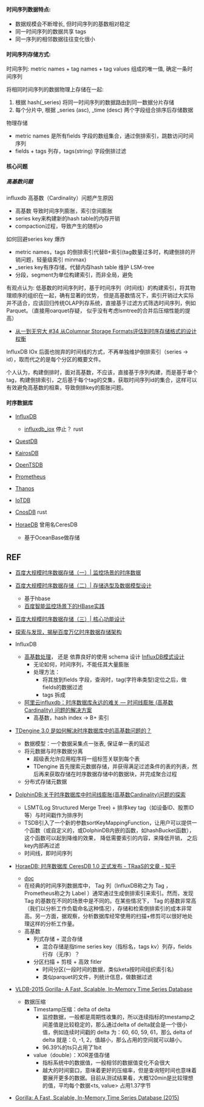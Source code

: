 

#### 时间序列数据特点:
- 数据规模会不断增长, 但时间序列的基数相对稳定
- 同一时间序列的数据共享 tags
- 同一序列的相邻数据往往变化很小


#### 时间序列存储方式:

时间序列: metric names + tag names + tag values 组成的唯一值, 确定一条时间序列

将相同时间序列的数据物理上存储在一起:
1. 根据 hash(_series) 将同一时间序列的数据路由到同一数据分片存储
2. 每个分片中, 根据 _series (asc), _time (desc) 两个字段组合排序后存储数据

物理存储
- metric names 是所有fields 字段的数组集合，通过倒排索引，跳数访问时间序列
- fields + tags 列存，tags(string) 字段倒排过滤

#### 核心问题

##### 高基数问题

influxdb 高基数（Cardinality）问题产生原因
- 高基数 导致时间序列膨胀，索引空间膨胀
- series key来构建新的hash table的内存开销
- compaction过程，导致产生的随机io

如何回避series key 爆炸
- metric names，tags 的倒排索引代替B+索引(tag数量过多时，构建倒排的开销问题，轻量级索引 minmax)
- _series key有序存储，代替内存hash table 维护 LSM-tree
- 分段，segment为单位构建索引，而非全局，避免


有观点认为: 低基数的时间序列时，基于时间序列（时间线）的构建索引，将其物理顺序的组织在一起，确有显著的优势， 但是高基数情况下，索引开销过大实际并不适合，应该回归传统OLAP列存系统，直接基于过滤方式筛选时间序列，例如Parquet。（直接用oarquet存疑， 似乎没有考虑lsmtree的合并后压缩性能的提高）

- [从一到无穷大 #34 从Columnar Storage Formats评估到时序存储格式的设计权衡](https://zhuanlan.zhihu.com/p/717648441)


InfluxDB IOx 后面也抛弃的时间线的方式，不再单独维护倒排索引（series -> id），取而代之的是每个分区的概要文件。


个人认为，构建倒排时，面对高基数，不应该，直接基于序列构建，而是基于单个tag，构建倒排索引，之后基于每个tag的交集，获取时间序列id的集合，这样可以有效避免高基数的相乘，导致倒排key的膨胀问题。


#### 时序数据库

- [InfluxDB](https://github.com/influxdata/influxdb)
  - [influxdb_iox](https://github.com/metrico/influxdb_iox) 停止？ rust
- [QuestDB](https://github.com/questdb/questdb)
- [KairosDB](https://github.com/kairosdb/kairosdb)
- [OpenTSDB](https://github.com/OpenTSDB/opentsdb)
- [Prometheus](https://github.com/prometheus/prometheus)
- [Thanos](https://github.com/thanos-io/thanos)
- [IoTDB](https://github.com/apache/iotdb)
- [CnosDB](https://github.com/cnosdb/cnosdb) rust

- [HoraeDB](git@github.com:apache/incubator-horaedb.git) 曾用名CeresDB
  - 基于OceanBase做存储

## REF

- [百度大规模时序数据存储（一）| 监控场景的时序数据](https://developer.baidu.com/article/detail.html?id=290318)
- [百度大规模时序数据存储（二）| 存储选型及数据模型设计](https://developer.baidu.com/article/detail.html?id=290319)
  - 基于hbase
  - [百度智能监控场景下的HBase实践](https://developer.baidu.com/article/detail.html?id=290322)
- [百度大规模时序数据存储（三）| 核心功能设计](https://developer.baidu.com/article/detail.html?id=290320)
- [探索与发现，揭秘百度万亿时序数据存储架构](https://developer.baidu.com/article/detail.html?id=290321)


- InfluxDB
  - [高基数处理](https://docs.influxdata.com/influxdb/cloud/write-data/best-practices/resolve-high-cardinality/)， 还是 依靠良好的使用 schema 设计 [InfluxDB模式设计](https://docs.influxdata.com/influxdb/cloud/write-data/best-practices/schema-design/) 
    - 无论如何，时间序列，不能任其大量膨胀
    - 处理方法：
      - 将其放到fields 字段，查询时，tag(字符串类型)定位之后，做fields的数据过滤
      - tags 拆成
  - [阿里云influxdb：时序数据库永远的难关 — 时间线膨胀 (高基数 Cardinality) 问题的解决方案](https://zhuanlan.zhihu.com/p/397789824)
    - 高基数，hash index -> B+ 索引
  
- [TDengine 3.0 是如何解决时序数据库中的高基数问题的？](https://www.taosdata.com/tdengine-engineering/15330.html)
  - 数据模型：一个数据采集点一张表, 保证单一表的延迟
  - 将元数据与时序数据分离
    - 超级表允许应用程序将一组标签关联到每个表
    - TDengine 首先搜索元数据存储，并获得满足过滤条件的表的列表，然后再来获取存储在时序数据存储中的数据块，并完成聚合过程
  - 分布式存储元数据

- [DolphinDB:关于时序数据库中时间线膨胀(高基数Cardinality)问题的探索](https://zhuanlan.zhihu.com/p/514845817)
  - LSMT(Log Structured Merge Tree) + 排序key  tag（如设备ID、股票ID等）与时间戳作为排序列
  - TSDB引入了一个新的参数sortKeyMappingFunction，让用户可以提供一个函数（或自定义的，或DolphinDB内嵌的函数，如hashBucket函数），这个函数可以起到降维的效果， 降低需要索引的内容，来降低开销， 之后key内部再过滤
  - 时间线，即时间序列

- [HoraeDB: 时序数据库 CeresDB 1.0 正式发布 - TRaaS的文章 - 知乎](https://zhuanlan.zhihu.com/p/610733550) 
  - [doc](https://horaedb.apache.org/design/architecture.html) 
  - 在经典的时间序列数据库中， Tag 列（InfluxDB称之为 Tag ，Prometheus称之为 Label ）通常通过生成倒排索引来索引。然而，发现 Tag 的基数在不同的场景中是不同的。在某些情况下， Tag 的基数非常高（我们以分析工作负载命名这种情况），存储和检索倒排索引的成本非常高。另一方面，据观察，分析数据库经常使用的扫描+修剪可以很好地处理这样的分析工作量。
  - 高基数
    - 列式存储 + 混合存储
      - 混合存储是指time series key（指标名，tags kv）列存，fields 行存（无序）？
    - 分区扫描 + 剪枝 + 高效 fitler
      - 时间分区(一段时间的数据，类似keta按时间组织索引名)
      - 类似parquet的文件，列统计信息，做数据过滤


- [VLDB-2015 Gorilla- A Fast, Scalable, In-Memory Time Series Database](https://zhuanlan.zhihu.com/p/697325821)
  - 数据压缩
    - Timestamp压缩：delta of delta
      - 监控数据，一般都是周期性收集的，所以连续指标的tmestamp之间差值是比较稳定的，那么通过delta of delta就会是一个很小值，例如连续时间戳的 delta 为：60, 60, 59, 61，那么 delta of delta 就是：0, -1, 2，值越小，那么占用的空间就可以越小。
      - 96.39%的ts只占用了1bit
    - value（double）：XOR差值存储
      - 指标系统中的数据值，一般相邻的数据值变化不会很大
      - 越大的时间窗口，意味着更好的压缩率，但是查询短时间也意味着要展开更多的数据。目前从测试结果看，大概120min是比较理想的值，平均每个数据<ts, value> 占用1.37字节
- [Gorilla: A Fast, Scalable, In-Memory Time Series Database (2015)](https://zhenghe.gitbook.io/open-courses/papers-we-love/gorilla-a-fast-scalable-in-memory-time-series-database)